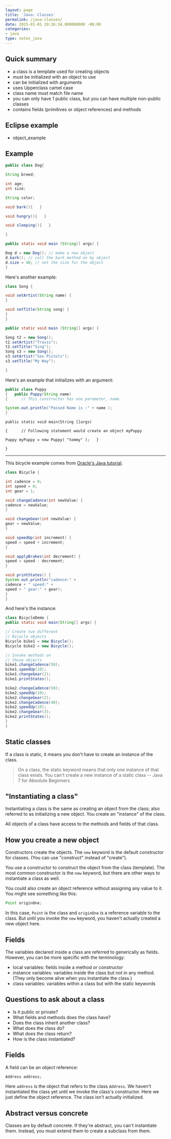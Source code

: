 ```yaml
---
layout: page
title: 'Java: Classes'
permalink: /java-classes/
date: 2015-01-01 19:26:34.000000000 -08:00
categories:
- java
type: notes_java
---
```



## Quick summary

* a class is a template used for creating objects
* must be initialized with an object to use
* can be initialized with arguments
* uses Upperclass camel case
* class name must match file name
* you can only have 1 public class, but you can have multiple non-public classes
* contains fields (primitives or object references) and methods

## Eclipse example

* object_example

## Example

```java
public class Dog{

String breed;

int age;
int size;

String color;

void bark(){   }

void hungry(){   }

void sleeping(){   }

}

public static void main (String[] args) {

Dog d = new Dog(); // make a new object
d.bark(); // call the bark method on my object
d.size = 40; // set the size for the object
}
```

Here's another example:

```java
class Song {

void setArtist(String name) {
}

void setTitle(String song) {
}
}

public static void main (String[] args) {

Song t2 = new Song();
t2.setArtist("Travis");
t2.setTitle("Sing");
Song s3 = new Song();
s3.setArtist("Sex Pistols");
s3.setTitle("My Way");

}
```

Here's an example that initializes with an argument:

```java
public class Puppy
{   public Puppy(String name)
{      // This constructor has one parameter, name.

System.out.println("Passed Name is :" + name );
}
```

```
public static void main(String []args)

{      // Following statement would create an object myPuppy

Puppy myPuppy = new Puppy( "tommy" );   }

}
```

* * *

This bicycle example comes from [Oracle's Java tutorial](https://docs.oracle.com/javase/tutorial/java/concepts/class.html).

```java
class Bicycle {

int cadence = 0;
int speed = 0;
int gear = 1;

void changeCadence(int newValue) {
cadence = newValue;
}

void changeGear(int newValue) {
gear = newValue;
}

void speedUp(int increment) {
speed = speed + increment;
}

void applyBrakes(int decrement) {
speed = speed - decrement;
}

void printStates() {
System.out.println("cadence:" +
cadence + " speed:" +
speed + " gear:" + gear);
}
}
```

And here's the instance:

```java
class BicycleDemo {
public static void main(String[] args) {

// Create two different
// Bicycle objects
Bicycle bike1 = new Bicycle();
Bicycle bike2 = new Bicycle();

// Invoke methods on
// those objects
bike1.changeCadence(50);
bike1.speedUp(10);
bike1.changeGear(2);
bike1.printStates();

bike2.changeCadence(50);
bike2.speedUp(10);
bike2.changeGear(2);
bike2.changeCadence(40);
bike2.speedUp(10);
bike2.changeGear(3);
bike2.printStates();
}
}
```

## Static classes

If a class is static, it means you don't have to create an instance of the class.

> On a class, the static keyword means that only one instance of that class exists. You can't create a new instance of a static class
>  -- Java 7 for Absolute Beginners

## "Instantiating a class"

Instantiating a class is the same as creating an object from the class; also referred to as initializing a new object. You create an "instance" of the class.

All objects of a class have access to the methods and fields of that class.

## How you create a new object

Constructors create the objects. The `new` keyword is the default constructor for classes. (You can use "construct" instead of "create").

You use a constructor to construct the object from the class (template). The most common constructor is the `new` keyword, but there are other ways to instantiate a class as well.

You could also create an object reference without assigning any value to it. You might see something like this:

```java
Point originOne;
```

In this case, `Point` is the class and `originOne` is a reference variable to the class. But until you invoke the `new` keyword, you haven't actually created a new object here.

## Fields

The variables declared inside a class are referred to generically as fields. However, you can be more specific with the terminology:

* local variables: fields inside a method or constructor
* instance variables: variables inside the class but not in any method. (They only become alive when you instantiate the class.)
* class variables: variables within a class but with the static keywords

## Questions to ask about a class

* Is it public or private? 
* What fields and methods does the class have? 
* Does the class inherit another class? 
* What does the class do? 
* What does the class return? 
* How is the class instantiated?

## Fields

A field can be an object reference:

```java
Address address;
```
Here `address` is the object that refers to the class `Address`. We haven't instantiated the class yet until we invoke the class's constructor. Here we just define the object reference. The class isn't actually initialized.

## Abstract versus concrete

Classes are by default concrete. If they're abstract, you can't instantiate them. Instead, you must extend them to create a subclass from them.
